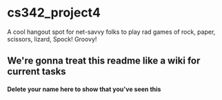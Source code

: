 # cs342_project4
A cool hangout spot for net-savvy folks to play rad games of rock, paper, scissors, lizard, Spock! Groovy!

## We're gonna treat this readme like a wiki for current tasks
#### Delete your name here to show that you've seen this 
